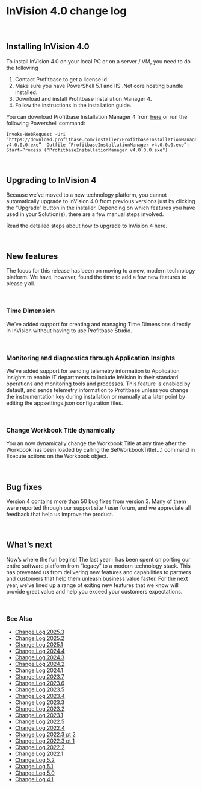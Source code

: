 
# InVision 4.0 change log

<br/>


## Installing InVision 4.0

To install InVision 4.0 on your local PC or on a server / VM, you need to do the following

1. Contact Profitbase to get a license id.
2. Make sure you have PowerShell 5.1 and IIS .Net core hosting bundle installed.
3. Download and install Profitbase Installation Manager 4.
4. Follow the instructions in the installation guide.

You can download Profitbase Installation Manager 4 from [here](http://download.profitbase.com/installer/) or run the following Powershell command:

```
Invoke-WebRequest -Uri “https://download.profitbase.com/installer/ProfitbaseInstallationManager v4.0.0.0.exe” -Outfile “ProfitbaseInstallationManager v4.0.0.0.exe”; Start-Process ("ProfitbaseInstallationManager v4.0.0.0.exe")
```

<br />

## Upgrading to InVision 4

Because we’ve moved to a new technology platform, you cannot automatically upgrade to InVision 4.0 from previous versions just by clicking the “Upgrade” button in the installer. Depending on which features you have used in your Solution(s), there are a few manual steps involved.

Read the detailed steps about how to upgrade to InVision 4 here.

<br />

## New features

The focus for this release has been on moving to a new, modern technology platform. We have, however, found the time to add a few new features to please y’all.

<br />

### Time Dimension

We’ve added support for creating and managing Time Dimensions directly in InVision without having to use Profitbase Studio.

<br />

### Monitoring and diagnostics through Application Insights

We’ve added support for sending telemetry information to Application Insights to enable IT departments to include InVision in their standard operations and monitoring tools and processes.
This feature is enabled by default, and sends telemetry information to Profitbase unless you change the instrumentation key during installation or manually at a later point by editing the appsettings.json configuration files.

<br />

### Change Workbook Title dynamically

You an now dynamically change the Workbook Title at any time after the Workbook has been loaded by calling the SetWorkbookTitle(…) command in Execute actions on the Workbook object.

<br />

## Bug fixes

Version 4 contains more than 50 bug fixes from version 3. Many of them were reported through our support site / user forum, and we appreciate all feedback that help us improve the product.

<br />

## What’s next

Now’s where the fun begins! The last year+ has been spent on porting our entire software platform from “legacy” to a modern technology stack. This has prevented us from delivering new features and capabilities to partners and customers that help them unleash business value faster. For the next year, we’ve lined up a range of exiting new features that we know will provide great value and help you exceed your customers expectations.



<br />

### See Also


- [Change Log 2025.3](changelog25_3.md)
- [Change Log 2025.2](changelog25_2.md)
- [Change Log 2025.1](changelog25_1.md)
- [Change Log 2024.4](changelog24_4.md)
- [Change Log 2024.3](changelog24_3.md)
- [Change Log 2024.2](changelog24_2.md)
- [Change Log 2024.1](changelog24_1.md)
- [Change Log 2023.7](changelog23_7.md)
- [Change Log 2023.6](changelog23_6.md)
- [Change Log 2023.5](changelog23_5.md)
- [Change Log 2023.4](changelog23_4.md)
- [Change Log 2023.3](changelog23_3.md)
- [Change Log 2023.2](changelog23_2.md)
- [Change Log 2023.1](changelog23_1.md)
- [Change Log 2022.5](changelog22_5.md)
- [Change Log 2022.4](changelog22_4.md)
- [Change Log 2022.3 pt 2](changelog22_3_2.md)
- [Change Log 2022.3 pt 1](changelog22_3_1.md)
- [Change Log 2022.2](changelog22_2.md)
- [Change Log 2022.1](changelog22_1.md)
- [Change Log 5.2](changelog52.md)
- [Change Log 5.1](changelog51.md)
- [Change Log 5.0](changelog5.md)
- [Change Log 4.1](changelog41.md)
